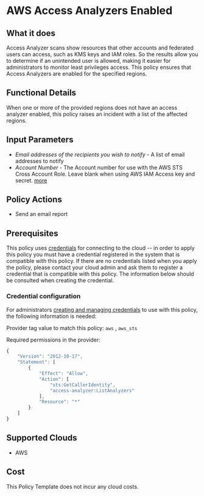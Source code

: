 # AWS Access Analyzers Enabled

## What it does

Access Analyzer scans show resources that other accounts and federated users can access, such as KMS keys and IAM roles. So the results allow you to determine if an unintended user is allowed, making it easier for administrators to monitor least privileges access. This policy ensures that Access Analyzers are enabled for the specified regions.

## Functional Details

When one or more of the provided regions does not have an access analyzer enabled, this policy raises an incident with a list of the affected regions.

## Input Parameters

- *Email addresses of the recipients you wish to notify* - A list of email addresses to notify
- *Account Number* - The Account number for use with the AWS STS Cross Account Role.  Leave blank when using AWS IAM Access key and secret. [more](https://docs.flexera.com/flexera/EN/Automation/ProviderCredentials.htm#automationadmin_1982464505_1123608)

## Policy Actions

- Send an email report

## Prerequisites

This policy uses [credentials](https://docs.flexera.com/flexera/EN/Automation/ManagingCredentialsExternal.htm) for connecting to the cloud -- in order to apply this policy you must have a credential registered in the system that is compatible with this policy. If there are no credentials listed when you apply the policy, please contact your cloud admin and ask them to register a credential that is compatible with this policy. The information below should be consulted when creating the credential.

### Credential configuration

For administrators [creating and managing credentials](https://docs.flexera.com/flexera/EN/Automation/ManagingCredentialsExternal.htm) to use with this policy, the following information is needed:

Provider tag value to match this policy: `aws` , `aws_sts`

Required permissions in the provider:

```javascript
{
    "Version": "2012-10-17",
    "Statement": [
        {
            "Effect": "Allow",
            "Action": [
                "sts:GetCallerIdentity",
                "access-analyzer:ListAnalyzers"
            ],
            "Resource": "*"
        }
    ]
}
```

## Supported Clouds

- AWS

## Cost

This Policy Template does not incur any cloud costs.
